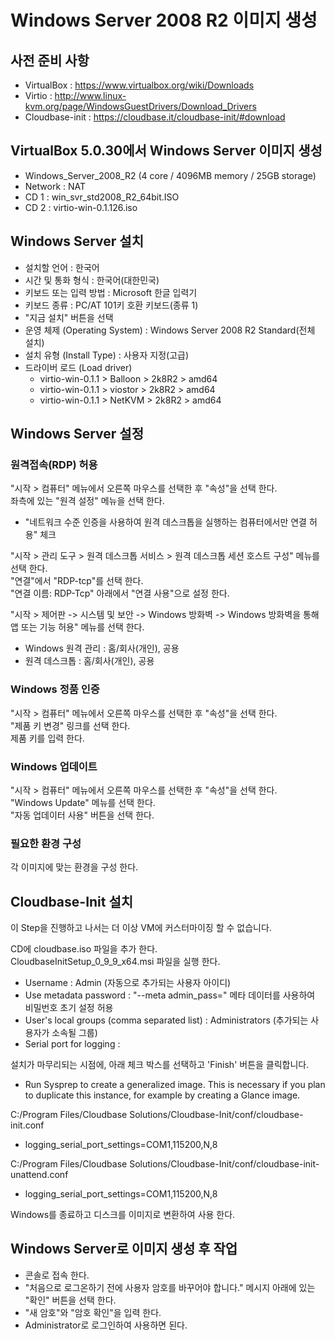 # Windows Server 2008 R2 이미지 생성

## 사전 준비 사항

* VirtualBox : https://www.virtualbox.org/wiki/Downloads
* Virtio : http://www.linux-kvm.org/page/WindowsGuestDrivers/Download_Drivers
* Cloudbase-init : https://cloudbase.it/cloudbase-init/#download

## VirtualBox 5.0.30에서 Windows Server 이미지 생성

* Windows_Server_2008_R2 (4 core / 4096MB memory / 25GB storage)
* Network : NAT
* CD 1 : win_svr_std2008_R2_64bit.ISO
* CD 2 : virtio-win-0.1.126.iso

## Windows Server 설치

* 설치할 언어 : 한국어
* 시간 및 통화 형식 : 한국어(대한민국)
* 키보드 또는 입력 방법 : Microsoft 한글 입력기
* 키보드 종류 : PC/AT 101키 호환 키보드(종류 1)
* "지금 설치" 버튼을 선택
* 운영 체제 (Operating System) : Windows Server 2008 R2 Standard(전체 설치)
* 설치 유형 (Install Type) : 사용자 지정(고급)
* 드라이버 로드 (Load driver)
  * virtio-win-0.1.1 > Balloon > 2k8R2 > amd64
  * virtio-win-0.1.1 > viostor > 2k8R2 > amd64
  * virtio-win-0.1.1 > NetKVM > 2k8R2 > amd64

## Windows Server 설정

### 원격접속(RDP) 허용

"시작 > 컴퓨터" 메뉴에서 오른쪽 마우스를 선택한 후 "속성"을 선택 한다.  
좌측에 있는 "원격 설정" 메뉴을 선택 한다.  
* "네트워크 수준 인증을 사용하여 원격 데스크톱을 실행하는 컴퓨터에서만 연결 허용" 체크  
 
 
"시작 > 관리 도구 > 원격 데스크톱 서비스 > 원격 데스크톱 세션 호스트 구성" 메뉴를 선택 한다.  
"연결"에서 "RDP-tcp"를 선택 한다.  
"연결 이름: RDP-Tcp" 아래에서 "연결 사용"으로 설정 한다.  
 
 
"시작 > 제어판 -> 시스템 및 보안 -> Windows 방화벽 -> Windows 방화벽을 통해 앱 또는 기능 허용" 메뉴를 선택 한다.  
* Windows 원격 관리 : 홈/회사(개인), 공용  
* 원격 데스크톱 : 홈/회사(개인), 공용  

### Windows 정품 인증

"시작 > 컴퓨터" 메뉴에서 오른쪽 마우스를 선택한 후 "속성"을 선택 한다.  
"제품 키 변경" 링크를 선택 한다.  
제품 키를 입력 한다.

### Windows 업데이트

"시작 > 컴퓨터" 메뉴에서 오른쪽 마우스를 선택한 후 "속성"을 선택 한다.  
"Windows Update" 메뉴를 선택 한다.  
"자동 업데이터 사용" 버튼을 선택 한다.  

### 필요한 환경 구성

각 이미지에 맞는 환경을 구성 한다.

##  Cloudbase-Init 설치

이 Step을 진행하고 나서는 더 이상 VM에 커스터마이징 할 수 없습니다.  

CD에 cloudbase.iso 파일을 추가 한다.  
CloudbaseInitSetup_0_9_9_x64.msi 파일을 실행 한다.  
* Username : Admin (자동으로 추가되는 사용자 아이디)
* Use metadata password : "--meta admin_pass=" 메타 데이터를 사용하여 비밀번호 초기 설정 허용
* User's local groups (comma separated list) : Administrators (추가되는 사용자가 소속될 그룹)
* Serial port for logging :

설치가 마무리되는 시점에, 아래 체크 박스를 선택하고 'Finish' 버튼을 클릭합니다.  
* Run Sysprep to create a generalized image. This is necessary if you plan to duplicate this instance, for example by creating a Glance image.

C:/Program Files/Cloudbase Solutions/Cloudbase-Init/conf/cloudbase-init.conf  
* logging_serial_port_settings=COM1,115200,N,8

C:/Program Files/Cloudbase Solutions/Cloudbase-Init/conf/cloudbase-init-unattend.conf  
* logging_serial_port_settings=COM1,115200,N,8

Windows를 종료하고 디스크를 이미지로 변환하여 사용 한다.

## Windows Server로 이미지 생성 후 작업

* 콘솔로 접속 한다.
* "처음으로 로그온하기 전에 사용자 암호를 바꾸어야 합니다." 메시지 아래에 있는 "확인" 버튼을 선택 한다.
* "새 암호"와 "암호 확인"을 입력 한다.
* Administrator로 로그인하여 사용하면 된다.

